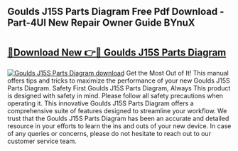 ## Goulds J15S Parts Diagram Free Pdf Download - Part-4Ul New Repair Owner Guide BYnuX

# <h2><a href="http://dfk0mpo.blite.top/?on=Goulds+J15S+Parts+Diagram">🔗Download New 👉🔴 Goulds J15S Parts Diagram</a></h2>

[![Goulds J15S Parts Diagram download](https://i.imgur.com/lujVjoI.png)](http://dfk0mpo.blite.top/?on=Goulds+J15S+Parts+Diagram)
Get the Most Out of It! This manual offers tips and tricks to maximize the performance of your new Goulds J15S Parts Diagram. Safety First Goulds J15S Parts Diagram, Always This product is designed with safety in mind. Please follow all safety precautions when operating it. This innovative Goulds J15S Parts Diagram offers a comprehensive suite of features designed to streamline your workflow. We trust that the Goulds J15S Parts Diagram has been an accurate and detailed resource in your efforts to learn the ins and outs of your new device. In case of any queries or concerns, please do not hesitate to reach out to our customer service team.

